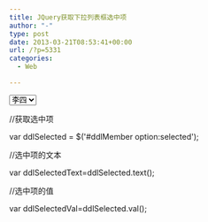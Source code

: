 ```yaml
---
title: JQuery获取下拉列表框选中项
author: "-"
type: post
date: 2013-03-21T08:53:41+00:00
url: /?p=5331
categories:
  - Web

---
```

<select id="ddlMember"><option value="1">张三</option><option selected="selected" value="2">李四</option></select>
  
//获取选中项
  
var ddlSelected = $('#ddlMember option:selected');
  
//选中项的文本
  
var ddlSelectedText=ddlSelected.text();
  
//选中项的值
  
var ddlSelectedVal=ddlSelected.val();